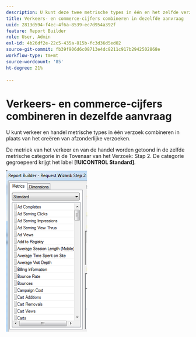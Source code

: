 ```yaml
---
description: U kunt deze twee metrische types in één en het zelfde verzoek nu combineren, in plaats van het moeten afzonderlijke verzoeken tot stand brengen.
title: Verkeers- en commerce-cijfers combineren in dezelfde aanvraag
uuid: 2813d594-f4ec-4f6a-8539-ec7d954a392f
feature: Report Builder
role: User, Admin
exl-id: 4b26df2e-22c5-435a-815b-fc3d36d5ed02
source-git-commit: fb39f906d6c08713e4dc8211c917b2942502868e
workflow-type: tm+mt
source-wordcount: '85'
ht-degree: 21%

---
```


# Verkeers- en commerce-cijfers combineren in dezelfde aanvraag

U kunt verkeer en handel metrische types in één verzoek combineren in plaats van het creëren van afzonderlijke verzoeken.

De metriek van het verkeer en van de handel worden getoond in de zelfde metrische categorie in de Tovenaar van het Verzoek: Stap 2. De categorie gegroepeerd krijgt het label **[!UICONTROL Standard]**.

![Screenshot van de wizard Verzoek: Step 2 Standard metrics list.](assets/standard_metrics.png)
